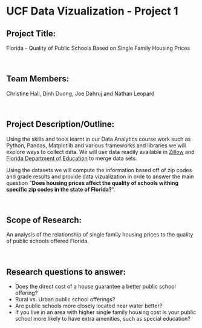 <H1>UCF Data Vizualization - Project 1</H1>

<H2>Project Title:</H2>
	<p>Florida - Quality of Public Schools Based on Single Family Housing Prices<p>
</br>
<H2>Team Members:</H2>
	<p>Christine Hall, Dinh Duong, Joe Dahruj and Nathan Leopard</p>
</br>
<H2>Project Description/Outline:</H2>
	<p>Using the skills and tools learnt in our Data Analytics course work such as Python, Pandas, Matplotlib and various frameworks and libraries we will explore ways to collect data. We will use data readily available in <a href="https://www.zillow.com/research/data/">Zillow</a> and <a href="http://www.fldoe.org/accountability/accountability-reporting/school-grades/">Florida Department of Education</a> to merge data sets.</p>
    <p>Using the datasets we will compute the information based off of zip codes and grade results and provide data vizualization in orde to answer the main question "<b>Does housing prices affect the quality of schools withing specific zip codes in the state of Florida?</b>".</p>
</br>    
<H2>Scope of Research:</H2>
	<p>An analysis of the relationship of single family housing prices to the quality of public schools offered Florida.</p>
</br>
<H2>Research questions to answer:</H2>
	<ul>
    	<li>Does the direct cost of a house guarantee a better public school offering?</li>
		<li>Rural vs. Urban public school offerings?</li>
        <li>Are public schools more closely located near water better?</li>
		<li>If you live in an area with higher single family housing cost is your public school more likely to have extra amenities, such as special education?</li>
    </ul>
</br>

